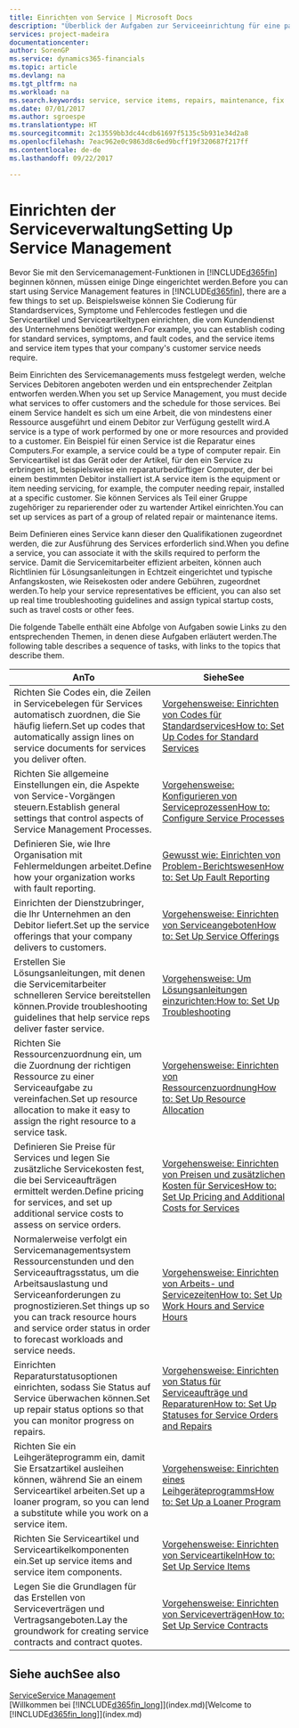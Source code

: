 ```yaml
---
title: Einrichten von Service | Microsoft Docs
description: "Überblick der Aufgaben zur Serviceeinrichtung für eine passende Serviceverwaltungsmethode für Ihre Organisation."
services: project-madeira
documentationcenter: 
author: SorenGP
ms.service: dynamics365-financials
ms.topic: article
ms.devlang: na
ms.tgt_pltfrm: na
ms.workload: na
ms.search.keywords: service, service items, repairs, maintenance, fix
ms.date: 07/01/2017
ms.author: sgroespe
ms.translationtype: HT
ms.sourcegitcommit: 2c13559bb3dc44cdb61697f5135c5b931e34d2a8
ms.openlocfilehash: 7eac962e0c9863d8c6ed9bcff19f320687f217ff
ms.contentlocale: de-de
ms.lasthandoff: 09/22/2017

---
```


# <a name="setting-up-service-management"></a><span data-ttu-id="e0e83-103">Einrichten der Serviceverwaltung</span><span class="sxs-lookup"><span data-stu-id="e0e83-103">Setting Up Service Management</span></span>
<span data-ttu-id="e0e83-104">Bevor Sie mit den Servicemanagement-Funktionen in [!INCLUDE[d365fin](includes/d365fin_md.md)] beginnen können, müssen einige Dinge eingerichtet werden.</span><span class="sxs-lookup"><span data-stu-id="e0e83-104">Before you can start using Service Management features in [!INCLUDE[d365fin](includes/d365fin_md.md)], there are a few things to set up.</span></span> <span data-ttu-id="e0e83-105">Beispielsweise können Sie Codierung für Standardservices, Symptome und Fehlercodes festlegen und die Serviceartikel und Serviceartikeltypen einrichten, die vom Kundendienst des Unternehmens benötigt werden.</span><span class="sxs-lookup"><span data-stu-id="e0e83-105">For example, you can establish coding for standard services, symptoms, and fault codes, and the service items and service item types that your company's customer service needs require.</span></span>  

<span data-ttu-id="e0e83-106">Beim Einrichten des Servicemanagements muss festgelegt werden, welche Services Debitoren angeboten werden und ein entsprechender Zeitplan entworfen werden.</span><span class="sxs-lookup"><span data-stu-id="e0e83-106">When you set up Service Management, you must decide what services to offer customers and the schedule for those services.</span></span> <span data-ttu-id="e0e83-107">Bei einem Service handelt es sich um eine Arbeit, die von mindestens einer Ressource ausgeführt und einem Debitor zur Verfügung gestellt wird.</span><span class="sxs-lookup"><span data-stu-id="e0e83-107">A service is a type of work performed by one or more resources and provided to a customer.</span></span> <span data-ttu-id="e0e83-108">Ein Beispiel für einen Service ist die Reparatur eines Computers.</span><span class="sxs-lookup"><span data-stu-id="e0e83-108">For example, a service could be a type of computer repair.</span></span> <span data-ttu-id="e0e83-109">Ein Serviceartikel ist das Gerät oder der Artikel, für den ein Service zu erbringen ist, beispielsweise ein reparaturbedürftiger Computer, der bei einem bestimmten Debitor installiert ist.</span><span class="sxs-lookup"><span data-stu-id="e0e83-109">A service item is the equipment or item needing servicing, for example, the computer needing repair, installed at a specific customer.</span></span> <span data-ttu-id="e0e83-110">Sie können Services als Teil einer Gruppe zugehöriger zu reparierender oder zu wartender Artikel einrichten.</span><span class="sxs-lookup"><span data-stu-id="e0e83-110">You can set up services as part of a group of related repair or maintenance items.</span></span>  
  
<span data-ttu-id="e0e83-111">Beim Definieren eines Service kann dieser den Qualifikationen zugeordnet werden, die zur Ausführung des Services erforderlich sind.</span><span class="sxs-lookup"><span data-stu-id="e0e83-111">When you define a service, you can associate it with the skills required to perform the service.</span></span> <span data-ttu-id="e0e83-112">Damit die Servicemitarbeiter effizient arbeiten, können auch Richtlinien für Lösungsanleitungen in Echtzeit eingerichtet und typische Anfangskosten, wie Reisekosten oder andere Gebühren, zugeordnet werden.</span><span class="sxs-lookup"><span data-stu-id="e0e83-112">To help your service representatives be efficient, you can also set up real time troubleshooting guidelines and assign typical startup costs, such as travel costs or other fees.</span></span>  

<span data-ttu-id="e0e83-113">Die folgende Tabelle enthält eine Abfolge von Aufgaben sowie Links zu den entsprechenden Themen, in denen diese Aufgaben erläutert werden.</span><span class="sxs-lookup"><span data-stu-id="e0e83-113">The following table describes a sequence of tasks, with links to the topics that describe them.</span></span>  
  
| <span data-ttu-id="e0e83-114">An</span><span class="sxs-lookup"><span data-stu-id="e0e83-114">To</span></span> | <span data-ttu-id="e0e83-115">Siehe</span><span class="sxs-lookup"><span data-stu-id="e0e83-115">See</span></span> |
| --- | --- |
| <span data-ttu-id="e0e83-116">Richten Sie Codes ein, die Zeilen in Servicebelegen für Services automatisch zuordnen, die Sie häufig liefern.</span><span class="sxs-lookup"><span data-stu-id="e0e83-116">Set up codes that automatically assign lines on service documents for services you deliver often.</span></span> |[<span data-ttu-id="e0e83-117">Vorgehensweise: Einrichten von Codes für Standardservices</span><span class="sxs-lookup"><span data-stu-id="e0e83-117">How to: Set Up Codes for Standard Services</span></span>](service-how-setup-service-coding.md)|
| <span data-ttu-id="e0e83-118">Richten Sie allgemeine Einstellungen ein, die Aspekte von Service-Vorgängen steuern.</span><span class="sxs-lookup"><span data-stu-id="e0e83-118">Establish general settings that control aspects of Service Management Processes.</span></span>|[<span data-ttu-id="e0e83-119">Vorgehensweise: Konfigurieren von Serviceprozessen</span><span class="sxs-lookup"><span data-stu-id="e0e83-119">How to: Configure Service Processes</span></span>](service-setup-service-processes.md)|
| <span data-ttu-id="e0e83-120">Definieren Sie, wie Ihre Organisation mit Fehlermeldungen arbeitet.</span><span class="sxs-lookup"><span data-stu-id="e0e83-120">Define how your organization works with fault reporting.</span></span> |[<span data-ttu-id="e0e83-121">Gewusst wie: Einrichten von Problem-Berichtswesen</span><span class="sxs-lookup"><span data-stu-id="e0e83-121">How to: Set Up Fault Reporting</span></span>](service-how-setup-fault-reporting.md) |
| <span data-ttu-id="e0e83-122">Einrichten der Dienstzubringer, die Ihr Unternehmen an den Debitor liefert.</span><span class="sxs-lookup"><span data-stu-id="e0e83-122">Set up the service offerings that your company delivers to customers.</span></span>|[<span data-ttu-id="e0e83-123">Vorgehensweise: Einrichten von Serviceangeboten</span><span class="sxs-lookup"><span data-stu-id="e0e83-123">How to: Set Up Service Offerings</span></span>](service-how-setup-service-offerings.md)|
| <span data-ttu-id="e0e83-124">Erstellen Sie Lösungsanleitungen, mit denen die Servicemitarbeiter schnelleren Service bereitstellen können.</span><span class="sxs-lookup"><span data-stu-id="e0e83-124">Provide troubleshooting guidelines that help service reps deliver faster service.</span></span> |[<span data-ttu-id="e0e83-125">Vorgehensweise: Um Lösungsanleitungen einzurichten:</span><span class="sxs-lookup"><span data-stu-id="e0e83-125">How to: Set Up Troubleshooting</span></span>](service-how-setup-troubleshooting.md) |
| <span data-ttu-id="e0e83-126">Richten Sie Ressourcenzuordnung ein, um die Zuordnung der richtigen Ressource zu einer Serviceaufgabe zu vereinfachen.</span><span class="sxs-lookup"><span data-stu-id="e0e83-126">Set up resource allocation to make it easy to assign the right resource to a service task.</span></span> |[<span data-ttu-id="e0e83-127">Vorgehensweise: Einrichten von Ressourcenzuordnung</span><span class="sxs-lookup"><span data-stu-id="e0e83-127">How to: Set Up Resource Allocation</span></span>](service-how-setup-resource-allocation.md) |
| <span data-ttu-id="e0e83-128">Definieren Sie Preise für Services und legen Sie zusätzliche Servicekosten fest, die bei Serviceaufträgen ermittelt werden.</span><span class="sxs-lookup"><span data-stu-id="e0e83-128">Define pricing for services, and set up additional service costs to assess on service orders.</span></span> |[<span data-ttu-id="e0e83-129">Vorgehensweise: Einrichten von Preisen und zusätzlichen Kosten für Services</span><span class="sxs-lookup"><span data-stu-id="e0e83-129">How to: Set Up Pricing and Additional Costs for Services</span></span>](service-how-setup-service-costs-pricing.md)|
| <span data-ttu-id="e0e83-130">Normalerweise verfolgt ein Servicemanagementsystem Ressourcenstunden und den Serviceauftragsstatus, um die Arbeitsauslastung und Serviceanforderungen zu prognostizieren.</span><span class="sxs-lookup"><span data-stu-id="e0e83-130">Set things up so you can track resource hours and service order status in order to forecast workloads and service needs.</span></span>|[<span data-ttu-id="e0e83-131">Vorgehensweise: Einrichten von Arbeits- und Servicezeiten</span><span class="sxs-lookup"><span data-stu-id="e0e83-131">How to: Set Up Work Hours and Service Hours</span></span>](service-how-setup-work-service-hours.md)|
| <span data-ttu-id="e0e83-132">Einrichten Reparaturstatusoptionen einrichten, sodass Sie Status auf Service überwachen können.</span><span class="sxs-lookup"><span data-stu-id="e0e83-132">Set up repair status options so that you can monitor progress on repairs.</span></span> | [<span data-ttu-id="e0e83-133">Vorgehensweise: Einrichten von Status für Serviceaufträge und Reparaturen</span><span class="sxs-lookup"><span data-stu-id="e0e83-133">How to: Set Up Statuses for Service Orders and Repairs</span></span>](service-order-repair-status.md)|
| <span data-ttu-id="e0e83-134">Richten Sie ein Leihgeräteprogramm ein, damit Sie Ersatzartikel ausleihen können, während Sie an einem Serviceartikel arbeiten.</span><span class="sxs-lookup"><span data-stu-id="e0e83-134">Set up a loaner program, so you can lend a substitute while you work on a service item.</span></span> |[<span data-ttu-id="e0e83-135">Vorgehensweise: Einrichten eines Leihgeräteprogramms</span><span class="sxs-lookup"><span data-stu-id="e0e83-135">How to: Set Up a Loaner Program</span></span>](service-how-setup-loaner-program.md) |
| <span data-ttu-id="e0e83-136">Richten Sie Serviceartikel und Serviceartikelkomponenten ein.</span><span class="sxs-lookup"><span data-stu-id="e0e83-136">Set up service items and service item components.</span></span> |[<span data-ttu-id="e0e83-137">Vorgehensweise: Einrichten von Serviceartikeln</span><span class="sxs-lookup"><span data-stu-id="e0e83-137">How to: Set Up Service Items</span></span>](service-how-setup-service-items.md) |
| <span data-ttu-id="e0e83-138">Legen Sie die Grundlagen für das Erstellen von Serviceverträgen und Vertragsangeboten.</span><span class="sxs-lookup"><span data-stu-id="e0e83-138">Lay the groundwork for creating service contracts and contract quotes.</span></span> |[<span data-ttu-id="e0e83-139">Vorgehensweise: Einrichten von Serviceverträgen</span><span class="sxs-lookup"><span data-stu-id="e0e83-139">How to: Set Up Service Contracts</span></span>](service-how-setup-service-contracts.md) |

## <a name="see-also"></a><span data-ttu-id="e0e83-140">Siehe auch</span><span class="sxs-lookup"><span data-stu-id="e0e83-140">See also</span></span>
[<span data-ttu-id="e0e83-141">Service</span><span class="sxs-lookup"><span data-stu-id="e0e83-141">Service Management</span></span>](service-service.md)  
<span data-ttu-id="e0e83-142">[Willkommen bei [!INCLUDE[d365fin_long](includes/d365fin_long_md.md)]](index.md)</span><span class="sxs-lookup"><span data-stu-id="e0e83-142">[Welcome to [!INCLUDE[d365fin_long](includes/d365fin_long_md.md)]](index.md)</span></span>  

